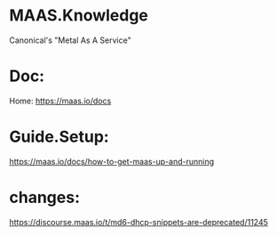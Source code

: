 # MAAS.Knowledge
Canonical's "Metal As A Service"

# Doc:
Home: https://maas.io/docs

# Guide.Setup:
https://maas.io/docs/how-to-get-maas-up-and-running

# changes:
https://discourse.maas.io/t/md6-dhcp-snippets-are-deprecated/11245
